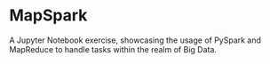 # MapSpark
A Jupyter Notebook exercise, showcasing the usage of PySpark and MapReduce to handle tasks within the realm of Big Data.
